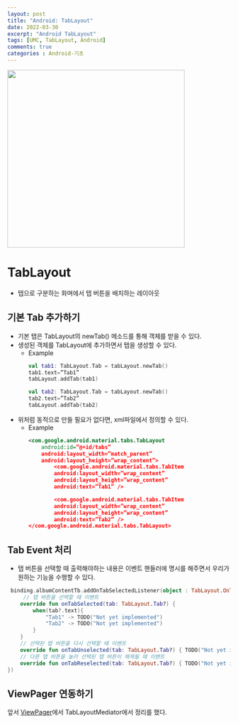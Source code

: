 ```yaml
---
layout: post
title: "Android: TabLayout"
date: 2022-03-30
excerpt: "Android TabLayout"
tags: [UMC, TabLayout, Android]
comments: true
categories : Android-기초
---
```

<img src="https://media.geeksforgeeks.org/wp-content/uploads/20210821164559/Tabs.gif"
    width="400dp"/>

# TabLayout
- 탭으로 구분하는 화며에서 탭 버튼을 배치하는 레이아웃

## 기본 Tab 추가하기
- 기본 탭은 TabLayout의 newTab() 메소드를 통해 객체를 받을 수 있다.
- 생성된 객체를 TabLayout에 추가하면서 탭을 생성할 수 있다.
    - Example
        ```kotlin
        val tab1: TabLayout.Tab = tabLayout.newTab()
        tab1.text=”Tab1”
        tabLayout.addTab(tab1)

        val tab2: TabLayout.Tab = tabLayout.newTab()
        tab2.text=”Tab2”
        tabLayout.addTab(tab2)
        ```
- 위처럼 동적으로 만들 필요가 없다면, xml파일에서 정의할 수 있다.
    - Example
        ```xml
        <com.google.android.material.tabs.TabLayout
            android:id=”@+id/tabs”
            android:layout_width=”match_parent”
            android:layout_height=”wrap_content”>
                <com.google.android.material.tabs.TabItem
                android:layout_width=”wrap_content”
                android:layout_height=”wrap_content”
                android:text=”Tab1” />

                <com.google.android.material.tabs.TabItem
                android:layout_width=”wrap_content”
                android:layout_height=”wrap_content”
                android:text=”Tab2” />
        </com.google.android.material.tabs.TabLayout>
        ```

## Tab Event 처리
- 탭 버튼을 선택할 때 출력해야하는 내용은 이벤트 핸들러에 명시를 해주면서 우리가 원하는 기능을 수행할 수 있다.
```kotlin
 binding.albumContentTb.addOnTabSelectedListener(object : TabLayout.OnTabSelectedListener{
     // 탭 버튼을 선택할 때 이벤트
    override fun onTabSelected(tab: TabLayout.Tab?) {
        when(tab?.text){
            "Tab1" -> TODO("Not yet implemented")
            "Tab2" -> TODO("Not yet implemented")
        }
    }
    // 선택된 탭 버튼을 다시 선택할 때 이벤트
    override fun onTabUnselected(tab: TabLayout.Tab?) { TODO("Not yet implemented") }
    // 다른 탭 버튼을 눌러 선택된 탭 버튼이 해제될 때 이벤트
    override fun onTabReselected(tab: TabLayout.Tab?) { TODO("Not yet implemented") }
})
```

## ViewPager 연동하기
앞서 [ViewPager](./2022-03-29-ViewPager.md)에서 TabLayoutMediator에서 정리를 했다.

